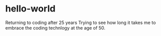 # hello-world
Returning to coding after 25 years
Trying to see how long it takes me to embrace the coding technlogy at the age of 50.
